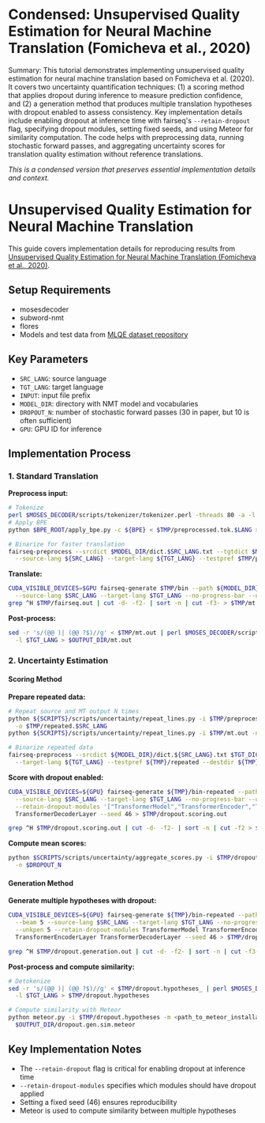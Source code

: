 # Condensed: Unsupervised Quality Estimation for Neural Machine Translation (Fomicheva et al., 2020)

Summary: This tutorial demonstrates implementing unsupervised quality estimation for neural machine translation based on Fomicheva et al. (2020). It covers two uncertainty quantification techniques: (1) a scoring method that applies dropout during inference to measure prediction confidence, and (2) a generation method that produces multiple translation hypotheses with dropout enabled to assess consistency. Key implementation details include enabling dropout at inference time with fairseq's `--retain-dropout` flag, specifying dropout modules, setting fixed seeds, and using Meteor for similarity computation. The code helps with preprocessing data, running stochastic forward passes, and aggregating uncertainty scores for translation quality estimation without reference translations.

*This is a condensed version that preserves essential implementation details and context.*

# Unsupervised Quality Estimation for Neural Machine Translation

This guide covers implementation details for reproducing results from [Unsupervised Quality Estimation for Neural Machine Translation (Fomicheva et al., 2020)](https://arxiv.org/abs/2005.10608).

## Setup Requirements

- mosesdecoder
- subword-nmt
- flores
- Models and test data from [MLQE dataset repository](https://github.com/facebookresearch/mlqe)

## Key Parameters

- `SRC_LANG`: source language
- `TGT_LANG`: target language
- `INPUT`: input file prefix
- `MODEL_DIR`: directory with NMT model and vocabularies
- `DROPOUT_N`: number of stochastic forward passes (30 in paper, but 10 is often sufficient)
- `GPU`: GPU ID for inference

## Implementation Process

### 1. Standard Translation

**Preprocess input:**
```bash
# Tokenize
perl $MOSES_DECODER/scripts/tokenizer/tokenizer.perl -threads 80 -a -l $LANG < $INPUT.$LANG > $TMP/preprocessed.tok.$LANG
# Apply BPE
python $BPE_ROOT/apply_bpe.py -c ${BPE} < $TMP/preprocessed.tok.$LANG > $TMP/preprocessed.tok.bpe.$LANG

# Binarize for faster translation
fairseq-preprocess --srcdict $MODEL_DIR/dict.$SRC_LANG.txt --tgtdict $MODEL_DIR/dict.$TGT_LANG.txt \
  --source-lang ${SRC_LANG} --target-lang ${TGT_LANG} --testpref $TMP/preprocessed.tok.bpe --destdir $TMP/bin --workers 4
```

**Translate:**
```bash
CUDA_VISIBLE_DEVICES=$GPU fairseq-generate $TMP/bin --path ${MODEL_DIR}/${SRC_LANG}-${TGT_LANG}.pt --beam 5 \
  --source-lang $SRC_LANG --target-lang $TGT_LANG --no-progress-bar --unkpen 5 > $TMP/fairseq.out
grep ^H $TMP/fairseq.out | cut -d- -f2- | sort -n | cut -f3- > $TMP/mt.out
```

**Post-process:**
```bash
sed -r 's/(@@ )| (@@ ?$)//g' < $TMP/mt.out | perl $MOSES_DECODER/scripts/tokenizer/detokenizer.perl \
  -l $TGT_LANG > $OUTPUT_DIR/mt.out
```

### 2. Uncertainty Estimation

#### Scoring Method

**Prepare repeated data:**
```bash
# Repeat source and MT output N times
python ${SCRIPTS}/scripts/uncertainty/repeat_lines.py -i $TMP/preprocessed.tok.bpe.$SRC_LANG -n $DROPOUT_N \
  -o $TMP/repeated.$SRC_LANG
python ${SCRIPTS}/scripts/uncertainty/repeat_lines.py -i $TMP/mt.out -n $DROPOUT_N -o $TMP/repeated.$TGT_LANG

# Binarize repeated data
fairseq-preprocess --srcdict ${MODEL_DIR}/dict.${SRC_LANG}.txt $TGT_DIC --source-lang ${SRC_LANG} \
  --target-lang ${TGT_LANG} --testpref ${TMP}/repeated --destdir ${TMP}/bin-repeated
```

**Score with dropout enabled:**
```bash
CUDA_VISIBLE_DEVICES=${GPU} fairseq-generate ${TMP}/bin-repeated --path ${MODEL_DIR}/${LP}.pt --beam 5 \
  --source-lang $SRC_LANG --target-lang $TGT_LANG --no-progress-bar --unkpen 5 --score-reference --retain-dropout \
  --retain-dropout-modules '["TransformerModel","TransformerEncoder","TransformerDecoder","TransformerEncoderLayer"]' \
  TransformerDecoderLayer --seed 46 > $TMP/dropout.scoring.out

grep ^H $TMP/dropout.scoring.out | cut -d- -f2- | sort -n | cut -f2 > $TMP/dropout.scores
```

**Compute mean scores:**
```bash
python $SCRIPTS/scripts/uncertainty/aggregate_scores.py -i $TMP/dropout.scores -o $OUTPUT_DIR/dropout.scores.mean \
  -n $DROPOUT_N
```

#### Generation Method

**Generate multiple hypotheses with dropout:**
```bash
CUDA_VISIBLE_DEVICES=${GPU} fairseq-generate ${TMP}/bin-repeated --path ${MODEL_DIR}/${LP}.pt \
  --beam 5 --source-lang $SRC_LANG --target-lang $TGT_LANG --no-progress-bar --retain-dropout \
  --unkpen 5 --retain-dropout-modules TransformerModel TransformerEncoder TransformerDecoder \
  TransformerEncoderLayer TransformerDecoderLayer --seed 46 > $TMP/dropout.generation.out

grep ^H $TMP/dropout.generation.out | cut -d- -f2- | sort -n | cut -f3- > $TMP/dropout.hypotheses_
```

**Post-process and compute similarity:**
```bash
# Detokenize
sed -r 's/(@@ )| (@@ ?$)//g' < $TMP/dropout.hypotheses_ | perl $MOSES_DECODER/scripts/tokenizer/detokenizer.perl \
  -l $TGT_LANG > $TMP/dropout.hypotheses

# Compute similarity with Meteor
python meteor.py -i $TMP/dropout.hypotheses -m <path_to_meteor_installation> -n $DROPOUT_N -o \
  $OUTPUT_DIR/dropout.gen.sim.meteor
```

## Key Implementation Notes

- The `--retain-dropout` flag is critical for enabling dropout at inference time
- `--retain-dropout-modules` specifies which modules should have dropout applied
- Setting a fixed seed (46) ensures reproducibility
- Meteor is used to compute similarity between multiple hypotheses
